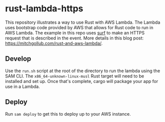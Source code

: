 # rust-lambda-https

This repository illustrates a way to use Rust with AWS Lambda.  The Lambda uses bootstrap code provided by AWS that allows for Rust code to run in AWS Lambda.  The example in this repo uses [surf](https://docs.rs/surf/2.2.0/surf/) to make an HTTPS request that is described in the event.  More details in this blog post: <https://mitchgollub.com/rust-and-aws-lambda/>.

## Develop

Use the `run.sh` script at the root of the directory to run the lambda using the SAM CLI.  The `x86_64-unknown-linux-musl` Rust target will need to be installed and set up.  Once that's complete, cargo will package your app for use in a Lambda.

## Deploy

Run `sam deploy` to get this to deploy up to your AWS instance.
